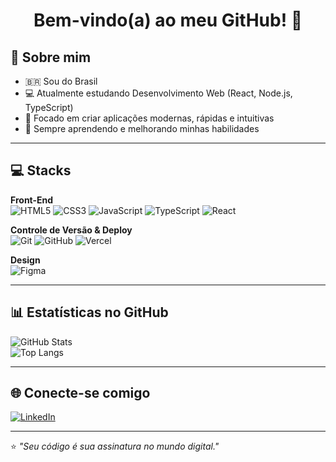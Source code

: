 <h1 align="center">Bem-vindo(a) ao meu GitHub! 👋</h1>

## 📌 Sobre mim
- 🇧🇷 Sou do Brasil  
- 💻 Atualmente estudando Desenvolvimento Web (React, Node.js, TypeScript)  
- 🎯 Focado em criar aplicações modernas, rápidas e intuitivas  
- 🚀 Sempre aprendendo e melhorando minhas habilidades

---

## 💻 Stacks

**Front-End**  
![HTML5](https://img.shields.io/badge/HTML5-E34F26?style=for-the-badge&logo=html5&logoColor=fff)
![CSS3](https://img.shields.io/badge/CSS3-1572B6?style=for-the-badge&logo=css3&logoColor=fff)
![JavaScript](https://img.shields.io/badge/JavaScript-F7DF1E?style=for-the-badge&logo=javascript&logoColor=000)
![TypeScript](https://img.shields.io/badge/TypeScript-3178C6?style=for-the-badge&logo=typescript&logoColor=fff)
![React](https://img.shields.io/badge/React-61DAFB?style=for-the-badge&logo=react&logoColor=000)

**Controle de Versão & Deploy**  
![Git](https://img.shields.io/badge/Git-F05032?style=for-the-badge&logo=git&logoColor=fff)
![GitHub](https://img.shields.io/badge/GitHub-181717?style=for-the-badge&logo=github&logoColor=fff)
![Vercel](https://img.shields.io/badge/Vercel-000000?style=for-the-badge&logo=vercel&logoColor=fff)

**Design**  
![Figma](https://img.shields.io/badge/Figma-F24E1E?style=for-the-badge&logo=figma&logoColor=fff)

---

## 📊 Estatísticas no GitHub

![GitHub Stats](https://github-readme-stats.vercel.app/api?username=LH5818181&show_icons=true&theme=tokyonight)  
![Top Langs](https://github-readme-stats.vercel.app/api/top-langs/?username=LH5818181&layout=compact&theme=tokyonight)

---

## 🌐 Conecte-se comigo

[![LinkedIn](https://img.shields.io/badge/LinkedIn-0A66C2?style=for-the-badge&logo=linkedin&logoColor=fff)](https://www.linkedin.com/in/luis-henrique-76245231a/)

---

⭐ *"Seu código é sua assinatura no mundo digital."*
